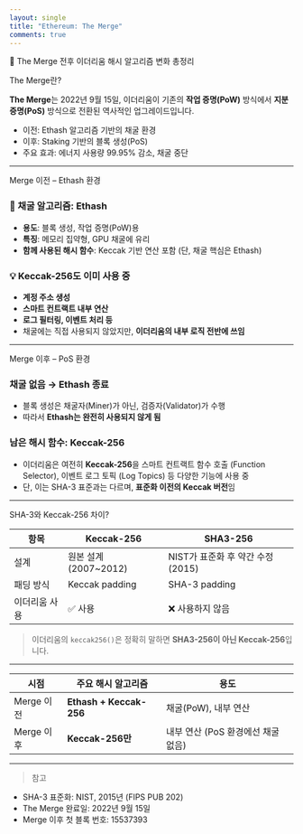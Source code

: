 ```yaml
---
layout: single
title: "Ethereum: The Merge"
comments: true
---
```


🧠 The Merge 전후 이더리움 해시 알고리즘 변화 총정리

The Merge란?

**The Merge**는 2022년 9월 15일, 이더리움이 기존의 **작업 증명(PoW)** 방식에서 **지분 증명(PoS)** 방식으로 전환된 역사적인 업그레이드입니다.

- 이전: Ethash 알고리즘 기반의 채굴 환경
- 이후: Staking 기반의 블록 생성(PoS)
- 주요 효과: 에너지 사용량 99.95% 감소, 채굴 중단

---

Merge 이전 – Ethash 환경

### 🔧 채굴 알고리즘: **Ethash**
- **용도**: 블록 생성, 작업 증명(PoW)용
- **특징**: 메모리 집약형, GPU 채굴에 유리
- **함께 사용된 해시 함수**: Keccak 기반 연산 포함 (단, 채굴 핵심은 Ethash)

### 💡 Keccak-256도 이미 사용 중
- **계정 주소 생성**
- **스마트 컨트랙트 내부 연산**
- **로그 필터링, 이벤트 처리 등**
- 채굴에는 직접 사용되지 않았지만, **이더리움의 내부 로직 전반에 쓰임**

---

Merge 이후 – PoS 환경

### 채굴 없음 → Ethash 종료
- 블록 생성은 채굴자(Miner)가 아닌, 검증자(Validator)가 수행
- 따라서 **Ethash는 완전히 사용되지 않게 됨**

### 남은 해시 함수: **Keccak-256**
- 이더리움은 여전히 **Keccak-256**을 스마트 컨트랙트 함수 호출 (Function Selector), 이벤트 로그 토픽 (Log Topics) 등 다양한 기능에 사용 중
- 단, 이는 SHA-3 표준과는 다르며, **표준화 이전의 Keccak 버전**임

---

SHA-3와 Keccak-256 차이?

| 항목 | Keccak-256 | SHA3-256 |
|------|-------------|-----------|
| 설계 | 원본 설계 (2007~2012) | NIST가 표준화 후 약간 수정 (2015) |
| 패딩 방식 | Keccak padding | SHA-3 padding |
| 이더리움 사용 | ✅ 사용 | ❌ 사용하지 않음 |

> 이더리움의 `keccak256()`은 정확히 말하면 **SHA3-256이 아닌 Keccak-256**입니다.

---

| 시점 | 주요 해시 알고리즘 | 용도 |
|------|------------------|------|
| Merge 이전 | **Ethash + Keccak-256** | 채굴(PoW), 내부 연산 |
| Merge 이후 | **Keccak-256만** | 내부 연산 (PoS 환경에선 채굴 없음) |

---

> 참고
- SHA-3 표준화: NIST, 2015년 (FIPS PUB 202)
- The Merge 완료일: 2022년 9월 15일
- Merge 이후 첫 블록 번호: 15537393

